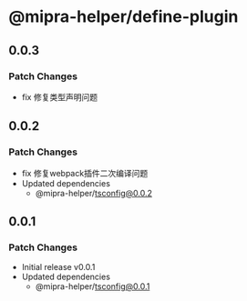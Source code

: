 # @mipra-helper/define-plugin

## 0.0.3

### Patch Changes

- fix 修复类型声明问题

## 0.0.2

### Patch Changes

- fix 修复webpack插件二次编译问题
- Updated dependencies
  - @mipra-helper/tsconfig@0.0.2

## 0.0.1

### Patch Changes

- Initial release v0.0.1
- Updated dependencies
  - @mipra-helper/tsconfig@0.0.1
